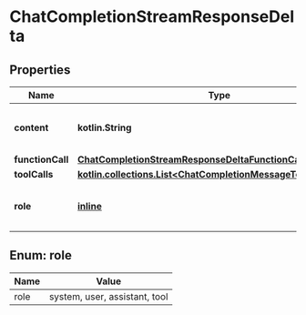 
# ChatCompletionStreamResponseDelta

## Properties
Name | Type | Description | Notes
------------ | ------------- | ------------- | -------------
**content** | **kotlin.String** | The contents of the chunk message. |  [optional]
**functionCall** | [**ChatCompletionStreamResponseDeltaFunctionCall**](ChatCompletionStreamResponseDeltaFunctionCall.md) |  |  [optional]
**toolCalls** | [**kotlin.collections.List&lt;ChatCompletionMessageToolCallChunk&gt;**](ChatCompletionMessageToolCallChunk.md) |  |  [optional]
**role** | [**inline**](#Role) | The role of the author of this message. |  [optional]


<a id="Role"></a>
## Enum: role
Name | Value
---- | -----
role | system, user, assistant, tool



